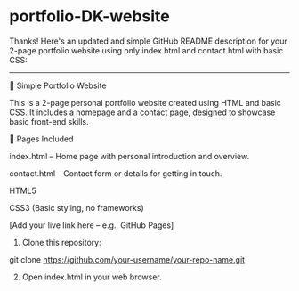 # portfolio-DK-website 
Thanks! Here's an updated and simple GitHub README description for your 2-page portfolio website using only index.html and contact.html with basic CSS:


---

🌟 Simple Portfolio Website

This is a 2-page personal portfolio website created using HTML and basic CSS. It includes a homepage and a contact page, designed to showcase basic front-end skills.

📄 Pages Included

index.html – Home page with personal introduction and overview.

contact.html – Contact form or details for getting in touch.


HTML5

CSS3 (Basic styling, no frameworks)


[Add your live link here – e.g., GitHub Pages]

1. Clone this repository:

git clone https://github.com/your-username/your-repo-name.git


2. Open index.html in your web browser.

